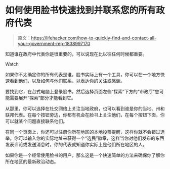 # 如何使用脸书快速找到并联系您的所有政府代表

> 原文：<https://lifehacker.com/how-to-quickly-find-and-contact-all-your-government-rep-1838997170>

知道谁在政府中代表你是很重要的，可以说现在比以往任何时候都重要。

Watch

如果你不太确定你的所有代表是谁，脸书实际上有一个工具，你可以在一个地方快速看到他们，以及如何与他们联系，以表达你的关注或感谢。

要找到它，在台式电脑上登录脸书，然后选择页面左侧“探索”下方的“市政厅”您可能需要展开“探索”部分才能看到它。

从那里，你可以选择在社交网络上关注当地政府，也可以看到谁是你的当地、州和联邦代表。在每个按钮旁边，你都有机会在脸书上关注他们，在每个按钮下面，你可以就某个问题直接联系他们。

在同一个页面上，你还可以注册你所在地区的本地投票提醒，这样你就不会错过选举，你可以输入你的实际地址来获得一个“选民”徽章，这样当你对他们发布的东西发表评论或发送消息时，你的代表就知道你实际上是他们所在地区的人。

如果你是一个经常使用脸书的用户，那么这是一个快速简单的方法来确保你了解你所在地区的最新政治动态。